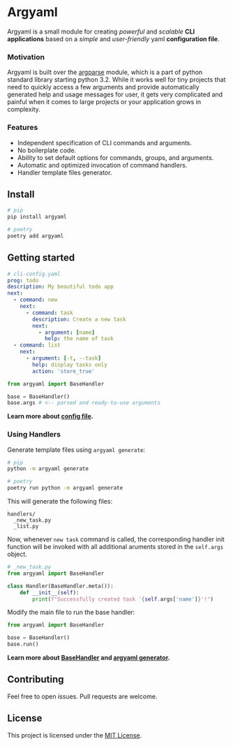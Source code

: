 # Argyaml
Argyaml is a small module for creating _powerful_ and _scalable_ __CLI applications__ based on a _simple_ and _user-friendly_ yaml __configuration file__.

### Motivation
Argyaml is built over the [argparse](https://docs.python.org/3/library/argparse.html) module, which is a part of python standard library starting python 3.2. While it works well for tiny projects that need to quickly access a few arguments and provide automatically generated help and usage messages for user, it gets very complicated and painful when it comes to large projects or your application grows in complexity.

### Features
- Independent specification of CLI commands and arguments.
- No boilerplate code.
- Ability to set default options for commands, groups, and arguments.
- Automatic and optimized invocation of command handlers.
- Handler template files generator.

## Install

```bash
# pip
pip install argyaml

# poetry
poetry add argyaml
```

## Getting started
```yaml
# cli-config.yaml
prog: todo
description: My beautiful todo app
next:
  - command: new
    next:
      - command: task
        description: Create a new task
        next:
          - argument: [name]
            help: the name of task
  - command: list
    next:
      - argument: [-t, --task]
        help: display tasks only
        action: 'store_true'
```

```python
from argyaml import BaseHandler

base = BaseHandler()
base.args # <-- parsed and ready-to-use arguments
```

__Learn more about [config file](./wiki#Config).__


### Using Handlers
Generate template files using `argyaml generate`:
```bash
# pip
python -m argyaml generate

# poetry
poetry run python -m argyaml generate
```
This will generate the following files:
```new
handlers/
  _new_task.py
  _list.py
```
Now, whenever `new task` command is called, the corresponding handler init function will be invoked with all additional aruments stored in the `self.args` object.

```python
# _new_task.py
from argyaml import BaseHandler

class Handler(BaseHandler.meta()):
    def __init__(self):
        print(f"Successfully created task '{self.args['name']}'!")
```
Modify the main file to run the base handler:
```python
from argyaml import BaseHandler

base = BaseHandler()
base.run()
```

__Learn more about [BaseHandler](./wiki#BaseHandler) and [argyaml generator](./wiki#Generator).__

## Contributing
Feel free to open issues. Pull requests are welcome.

## License
This project is licensed under the [MIT License](./LICENSE).

